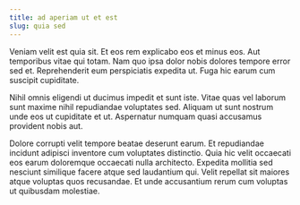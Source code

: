 ```yaml
---
title: ad aperiam ut et est
slug: quia sed
---
```


Veniam velit est quia sit. Et eos rem explicabo eos et minus eos. Aut temporibus vitae qui totam. Nam quo ipsa dolor nobis dolores tempore error sed et. Reprehenderit eum perspiciatis expedita ut. Fuga hic earum cum suscipit cupiditate.

Nihil omnis eligendi ut ducimus impedit et sunt iste. Vitae quas vel laborum sunt maxime nihil repudiandae voluptates sed. Aliquam ut sunt nostrum unde eos ut cupiditate et ut. Aspernatur numquam quasi accusamus provident nobis aut.

Dolore corrupti velit tempore beatae deserunt earum. Et repudiandae incidunt adipisci inventore cum voluptates distinctio. Quia hic velit occaecati eos earum doloremque occaecati nulla architecto. Expedita mollitia sed nesciunt similique facere atque sed laudantium qui. Velit repellat sit maiores atque voluptas quos recusandae. Et unde accusantium rerum cum voluptas ut quibusdam molestiae.
